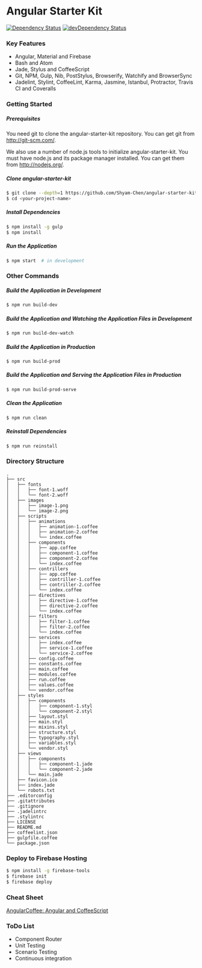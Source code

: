 # Angular Starter Kit

[![Dependency Status](https://david-dm.org/Shyam-Chen/angular-starter-kit.svg)](https://david-dm.org/Shyam-Chen/angular-starter-kit)
[![devDependency Status](https://david-dm.org/Shyam-Chen/angular-starter-kit/dev-status.svg)](https://david-dm.org/Shyam-Chen/angular-starter-kit#info=devDependencies)

### Key Features
* Angular, Material and Firebase
* Bash and Atom
* Jade, Stylus and CoffeeScript
* Git, NPM, Gulp, Nib, PostStylus, Browserify, Watchify and BrowserSync
* Jadelint, Stylint, CoffeeLint, Karma, Jasmine, Istanbul, Protractor, Travis CI and Coveralls

### Getting Started
##### Prerequisites
You need git to clone the angular-starter-kit repository. You can get git from http://git-scm.com/.

We also use a number of node.js tools to initialize angular-starter-kit. You must have node.js and its package manager installed. You can get them from http://nodejs.org/.

##### Clone angular-starter-kit
```bash
$ git clone --depth=1 https://github.com/Shyam-Chen/angular-starter-kit.git <your-project-name>
$ cd <your-project-name>
```

##### Install Dependencies
```bash
$ npm install -g gulp
$ npm install
```

##### Run the Application
```bash
$ npm start  # in development
```

### Other Commands
##### Build the Application in Development
```bash
$ npm run build-dev
```

##### Build the Application and Watching the Application Files in Development
```bash
$ npm run build-dev-watch
```

##### Build the Application in Production
```bash
$ npm run build-prod
```

##### Build the Application and Serving the Application Files in Production
```bash
$ npm run build-prod-serve
```

##### Clean the Application
```bash
$ npm run clean
```

##### Reinstall Dependencies
```bash
$ npm run reinstall
```

### Directory Structure
```
.
├── src
│   ├── fonts
│   │   ├── font-1.woff
│   │   └── font-2.woff
│   ├── images
│   │   ├── image-1.png
│   │   └── image-2.png
│   ├── scripts
│   │   ├── animations
│   │   │   ├── animation-1.coffee
│   │   │   ├── animation-2.coffee
│   │   │   └── index.coffee
│   │   ├── components
│   │   │   ├── app.coffee
│   │   │   ├── component-1.coffee
│   │   │   ├── component-2.coffee
│   │   │   └── index.coffee
│   │   ├── contrillers
│   │   │   ├── app.coffee
│   │   │   ├── contriller-1.coffee
│   │   │   ├── contriller-2.coffee
│   │   │   └── index.coffee
│   │   ├── directives
│   │   │   ├── directive-1.coffee
│   │   │   ├── directive-2.coffee
│   │   │   └── index.coffee
│   │   ├── filters
│   │   │   ├── filter-1.coffee
│   │   │   ├── filter-2.coffee
│   │   │   └── index.coffee
│   │   ├── services
│   │   │   ├── index.coffee
│   │   │   ├── service-1.coffee
│   │   │   └── service-2.coffee
│   │   ├── config.coffee
│   │   ├── constants.coffee
│   │   ├── main.coffee
│   │   ├── modules.coffee
│   │   ├── run.coffee
│   │   ├── values.coffee
│   │   └── vendor.coffee
│   ├── styles
│   │   ├── components
│   │   │   ├── component-1.styl
│   │   │   └── component-2.styl
│   │   ├── layout.styl
│   │   ├── main.styl
│   │   ├── mixins.styl
│   │   ├── structure.styl
│   │   ├── typography.styl
│   │   ├── variables.styl
│   │   └── vendor.styl
│   ├── views
│   │   ├── components
│   │   │   ├── component-1.jade
│   │   │   └── component-2.jade
│   │   └── main.jade
│   ├── favicon.ico
│   ├── index.jade
│   └── robots.txt
├── .editorconfig
├── .gitattributes
├── .gitignore
├── .jadelintrc
├── .stylintrc
├── LICENSE
├── README.md
├── coffeelint.json
├── gulpfile.coffee
└── package.json
```

### Deploy to Firebase Hosting
```bash
$ npm install -g firebase-tools
$ firebase init
$ firebase deploy
```

### Cheat Sheet
[AngularCoffee: Angular and CoffeeScript](https://github.com/Shyam-Chen/AngularCoffee)

### ToDo List
* Component Router
* Unit Testing
* Scenario Testing
* Continuous integration
